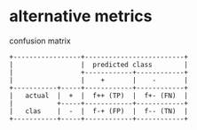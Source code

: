 # alternative metrics

confusion matrix  
  
    +-----------------+-------------------------+  
    |                 |  predicted class        |  
    |                 +------------+------------+  
    |                 |    +       |    -       |  
    +-----------+-----+------------+------------+  
    |   actual  |  +  |  f++ (TP)  |  f+- (FN)  |  
    |           +-----+------------+------------+  
    |   clas    |  -  |  f-+ (FP)  |  f-- (TN)  |  
    +-----------+-----+------------+------------+  
